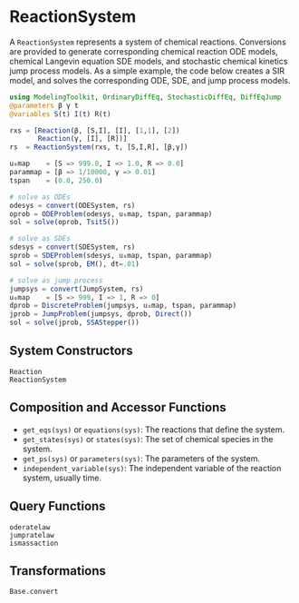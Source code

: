# ReactionSystem

A `ReactionSystem` represents a system of chemical reactions. Conversions are provided to generate corresponding chemical reaction ODE models, chemical Langevin equation SDE models, and stochastic chemical kinetics jump process models. As a simple example, the code below creates a SIR model, and solves the corresponding ODE, SDE, and jump process models.

```julia
using ModelingToolkit, OrdinaryDiffEq, StochasticDiffEq, DiffEqJump
@parameters β γ t
@variables S(t) I(t) R(t)

rxs = [Reaction(β, [S,I], [I], [1,1], [2])
       Reaction(γ, [I], [R])]
rs  = ReactionSystem(rxs, t, [S,I,R], [β,γ])

u₀map    = [S => 999.0, I => 1.0, R => 0.0]
parammap = [β => 1/10000, γ => 0.01]
tspan    = (0.0, 250.0)

# solve as ODEs
odesys = convert(ODESystem, rs)
oprob = ODEProblem(odesys, u₀map, tspan, parammap)
sol = solve(oprob, Tsit5())

# solve as SDEs
sdesys = convert(SDESystem, rs)
sprob = SDEProblem(sdesys, u₀map, tspan, parammap)
sol = solve(sprob, EM(), dt=.01)

# solve as jump process
jumpsys = convert(JumpSystem, rs)
u₀map    = [S => 999, I => 1, R => 0]
dprob = DiscreteProblem(jumpsys, u₀map, tspan, parammap)
jprob = JumpProblem(jumpsys, dprob, Direct())
sol = solve(jprob, SSAStepper())
```

## System Constructors

```@docs
Reaction
ReactionSystem
```

## Composition and Accessor Functions

- `get_eqs(sys)` or `equations(sys)`: The reactions that define the system.
- `get_states(sys)` or `states(sys)`: The set of chemical species in the system.
- `get_ps(sys)` or `parameters(sys)`: The parameters of the system.
- `independent_variable(sys)`: The independent variable of the
  reaction system, usually time.

## Query Functions
```@docs
oderatelaw
jumpratelaw
ismassaction
```

## Transformations

```@docs
Base.convert
```

